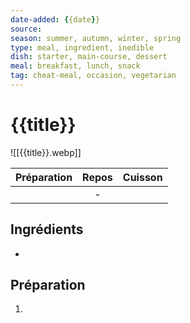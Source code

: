 ```yaml
---
date-added: {{date}}
source: 
season: summer, autumn, winter, spring
type: meal, ingredient, inedible
dish: starter, main-course, dessert
meal: breakfast, lunch, snack
tag: cheat-meal, occasion, vegetarian
---
```


# {{title}}

![[{{title}}.webp]]

| Préparation | Repos | Cuisson |
|:-----------:|:-----:|:-------:|
|             |   -   |         |

## Ingrédients

- 

## Préparation

1. 
